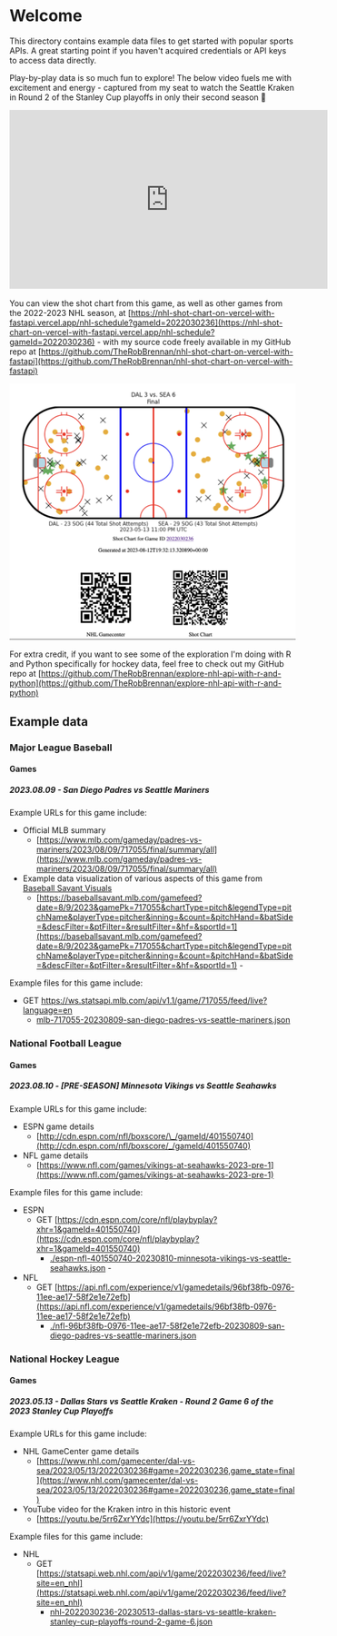 # Welcome

This directory contains example data files to get started with popular sports APIs. A great starting point if you haven't acquired credentials or API keys to access data directly.

Play-by-play data is so much fun to explore! The below video fuels me with excitement and energy - captured from my seat to watch the Seattle Kraken in Round 2 of the Stanley Cup playoffs in only their second season 🏒

<iframe width="560" height="315" src="https://www.youtube.com/embed/5rr6ZxrYYdc" title="YouTube video player" frameborder="0" allow="accelerometer; autoplay; clipboard-write; encrypted-media; gyroscope; picture-in-picture; web-share" allowfullscreen></iframe>

You can view the shot chart from this game, as well as other games from the 2022-2023 NHL season, at [https://nhl-shot-chart-on-vercel-with-fastapi.vercel.app/nhl-schedule?gameId=2022030236](https://nhl-shot-chart-on-vercel-with-fastapi.vercel.app/nhl-schedule?gameId=2022030236) - with my source code freely available in my GitHub repo at [https://github.com/TheRobBrennan/nhl-shot-chart-on-vercel-with-fastapi](https://github.com/TheRobBrennan/nhl-shot-chart-on-vercel-with-fastapi)

![](/assets/screenshot-nhl-shot-chart-on-vercel.png)

For extra credit, if you want to see some of the exploration I'm doing with R and Python specifically for hockey data, feel free to check out my GitHub repo at [https://github.com/TheRobBrennan/explore-nhl-api-with-r-and-python](https://github.com/TheRobBrennan/explore-nhl-api-with-r-and-python)

## Example data

### Major League Baseball

#### Games

##### 2023.08.09 - San Diego Padres vs Seattle Mariners

Example URLs for this game include:

- Official MLB summary
  - [https://www.mlb.com/gameday/padres-vs-mariners/2023/08/09/717055/final/summary/all](https://www.mlb.com/gameday/padres-vs-mariners/2023/08/09/717055/final/summary/all)
- Example data visualization of various aspects of this game from [Baseball Savant Visuals](https://baseballsavant.mlb.com/visuals)
  - [https://baseballsavant.mlb.com/gamefeed?date=8/9/2023&gamePk=717055&chartType=pitch&legendType=pitchName&playerType=pitcher&inning=&count=&pitchHand=&batSide=&descFilter=&ptFilter=&resultFilter=&hf=&sportId=1](https://baseballsavant.mlb.com/gamefeed?date=8/9/2023&gamePk=717055&chartType=pitch&legendType=pitchName&playerType=pitcher&inning=&count=&pitchHand=&batSide=&descFilter=&ptFilter=&resultFilter=&hf=&sportId=1) -

Example files for this game include:

- GET https://ws.statsapi.mlb.com/api/v1.1/game/717055/feed/live?language=en
  - [mlb-717055-20230809-san-diego-padres-vs-seattle-mariners.json](./mlb-717055-20230809-san-diego-padres-vs-seattle-mariners.json)

### National Football League

#### Games

##### 2023.08.10 - [PRE-SEASON] Minnesota Vikings vs Seattle Seahawks

Example URLs for this game include:

- ESPN game details
  - [http://cdn.espn.com/nfl/boxscore/\_/gameId/401550740](http://cdn.espn.com/nfl/boxscore/_/gameId/401550740)
- NFL game details
  - [https://www.nfl.com/games/vikings-at-seahawks-2023-pre-1](https://www.nfl.com/games/vikings-at-seahawks-2023-pre-1)

Example files for this game include:

- ESPN
  - GET [https://cdn.espn.com/core/nfl/playbyplay?xhr=1&gameId=401550740](https://cdn.espn.com/core/nfl/playbyplay?xhr=1&gameId=401550740)
    - [./espn-nfl-401550740-20230810-minnesota-vikings-vs-seattle-seahawks.json](./espn-nfl-401550740-20230810-minnesota-vikings-vs-seattle-seahawks.json) -
- NFL
  - GET [https://api.nfl.com/experience/v1/gamedetails/96bf38fb-0976-11ee-ae17-58f2e1e72efb](https://api.nfl.com/experience/v1/gamedetails/96bf38fb-0976-11ee-ae17-58f2e1e72efb)
    - [./nfl-96bf38fb-0976-11ee-ae17-58f2e1e72efb-20230809-san-diego-padres-vs-seattle-mariners.json](./nfl-96bf38fb-0976-11ee-ae17-58f2e1e72efb-20230809-san-diego-padres-vs-seattle-mariners.json)

### National Hockey League

#### Games

##### 2023.05.13 - Dallas Stars vs Seattle Kraken - Round 2 Game 6 of the 2023 Stanley Cup Playoffs

Example URLs for this game include:

- NHL GameCenter game details
  - [https://www.nhl.com/gamecenter/dal-vs-sea/2023/05/13/2022030236#game=2022030236,game_state=final](https://www.nhl.com/gamecenter/dal-vs-sea/2023/05/13/2022030236#game=2022030236,game_state=final)
- YouTube video for the Kraken intro in this historic event
  - [https://youtu.be/5rr6ZxrYYdc](https://youtu.be/5rr6ZxrYYdc)

Example files for this game include:

- NHL
  - GET [https://statsapi.web.nhl.com/api/v1/game/2022030236/feed/live?site=en_nhl](https://statsapi.web.nhl.com/api/v1/game/2022030236/feed/live?site=en_nhl)
    - [nhl-2022030236-20230513-dallas-stars-vs-seattle-kraken-stanley-cup-playoffs-round-2-game-6.json](./nhl-2022030236-20230513-dallas-stars-vs-seattle-kraken-stanley-cup-playoffs-round-2-game-6.json)
